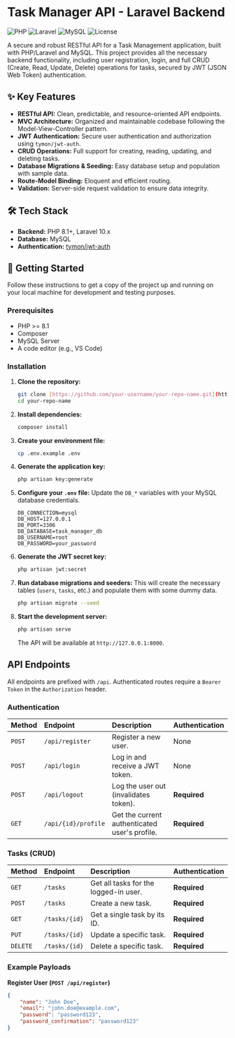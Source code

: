 # Task Manager API - Laravel Backend

![PHP](https://img.shields.io/badge/PHP-8.1%2B-777BB4?style=for-the-badge&logo=php)
![Laravel](https://img.shields.io/badge/Laravel-10.x-FF2D20?style=for-the-badge&logo=laravel)
![MySQL](https://img.shields.io/badge/MySQL-8.0%2B-4479A1?style=for-the-badge&logo=mysql)
![License](https://img.shields.io/badge/License-MIT-yellow.svg?style=for-the-badge)

A secure and robust RESTful API for a Task Management application, built with PHP/Laravel and MySQL. This project provides all the necessary backend functionality, including user registration, login, and full CRUD (Create, Read, Update, Delete) operations for tasks, secured by JWT (JSON Web Token) authentication.

## ✨ Key Features

-   **RESTful API:** Clean, predictable, and resource-oriented API endpoints.
-   **MVC Architecture:** Organized and maintainable codebase following the Model-View-Controller pattern.
-   **JWT Authentication:** Secure user authentication and authorization using `tymon/jwt-auth`.
-   **CRUD Operations:** Full support for creating, reading, updating, and deleting tasks.
-   **Database Migrations & Seeding:** Easy database setup and population with sample data.
-   **Route-Model Binding:** Eloquent and efficient routing.
-   **Validation:** Server-side request validation to ensure data integrity.

## 🛠️ Tech Stack

-   **Backend:** PHP 8.1+, Laravel 10.x
-   **Database:** MySQL
-   **Authentication:** [tymon/jwt-auth](https://github.com/tymondesigns/jwt-auth)

## 🚀 Getting Started

Follow these instructions to get a copy of the project up and running on your local machine for development and testing purposes.

### Prerequisites

-   PHP >= 8.1
-   Composer
-   MySQL Server
-   A code editor (e.g., VS Code)

### Installation

1.  **Clone the repository:**
    ```bash
    git clone [https://github.com/your-username/your-repo-name.git](https://github.com/your-username/your-repo-name.git)
    cd your-repo-name
    ```

2.  **Install dependencies:**
    ```bash
    composer install
    ```

3.  **Create your environment file:**
    ```bash
    cp .env.example .env
    ```

4.  **Generate the application key:**
    ```bash
    php artisan key:generate
    ```

5.  **Configure your `.env` file:**
    Update the `DB_*` variables with your MySQL database credentials.
    ```env
    DB_CONNECTION=mysql
    DB_HOST=127.0.0.1
    DB_PORT=3306
    DB_DATABASE=task_manager_db
    DB_USERNAME=root
    DB_PASSWORD=your_password
    ```

6.  **Generate the JWT secret key:**
    ```bash
    php artisan jwt:secret
    ```

7.  **Run database migrations and seeders:**
    This will create the necessary tables (`users`, `tasks`, etc.) and populate them with some dummy data.
    ```bash
    php artisan migrate --seed
    ```

8.  **Start the development server:**
    ```bash
    php artisan serve
    ```
    The API will be available at `http://127.0.0.1:8000`.

##  API Endpoints

All endpoints are prefixed with `/api`. Authenticated routes require a `Bearer Token` in the `Authorization` header.

### Authentication

| Method | Endpoint              | Description                    | Authentication |
| :----- | :-------------------- | :----------------------------- | :------------- |
| `POST` | `/api/register`      | Register a new user.           | None           |
| `POST` | `/api/login`         | Log in and receive a JWT token.| None           |
| `POST` | `/api/logout`        | Log the user out (invalidates token). | **Required** |
| `GET`  | `/api/{id}/profile`  | Get the current authenticated user's profile. | **Required** |

### Tasks (CRUD)

| Method   | Endpoint        | Description                           | Authentication |
| :------- | :-------------- | :------------------------------------ | :------------- |
| `GET`    | `/tasks`        | Get all tasks for the logged-in user. | **Required** |
| `POST`   | `/tasks`        | Create a new task.                    | **Required** |
| `GET`    | `/tasks/{id}`   | Get a single task by its ID.          | **Required** |
| `PUT`    | `/tasks/{id}`   | Update a specific task.               | **Required** |
| `DELETE` | `/tasks/{id}`   | Delete a specific task.               | **Required** |

### Example Payloads

**Register User (`POST /api/register`)**
```json
{
    "name": "John Doe",
    "email": "john.doe@example.com",
    "password": "password123",
    "password_confirmation": "password123"
}